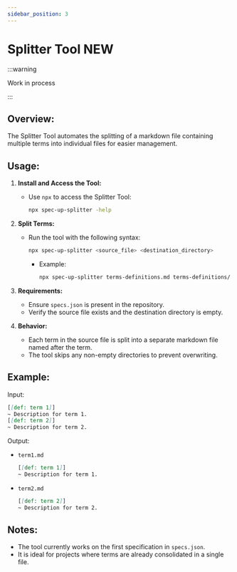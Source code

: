```yaml
---
sidebar_position: 3
---
```


# Splitter Tool NEW

:::warning

Work in process

:::


## Overview:
The Splitter Tool automates the splitting of a markdown file containing multiple terms into individual files for easier management.

## Usage:

1. **Install and Access the Tool:**
   - Use `npx` to access the Splitter Tool:
     ```bash
     npx spec-up-splitter -help
     ```

2. **Split Terms:**
   - Run the tool with the following syntax:
     ```bash
     npx spec-up-splitter <source_file> <destination_directory>
     ```
     - Example:
       ```bash
       npx spec-up-splitter terms-definitions.md terms-definitions/
       ```

3. **Requirements:**
   - Ensure `specs.json` is present in the repository.
   - Verify the source file exists and the destination directory is empty.

4. **Behavior:**
   - Each term in the source file is split into a separate markdown file named after the term.
   - The tool skips any non-empty directories to prevent overwriting.

## Example:
Input:
```markdown
[[def: term 1]]
~ Description for term 1.
[[def: term 2]]
~ Description for term 2.
```

Output:
- `term1.md`
  ```markdown
  [[def: term 1]]
  ~ Description for term 1.
  ```
- `term2.md`
  ```markdown
  [[def: term 2]]
  ~ Description for term 2.
  ```

## Notes:
- The tool currently works on the first specification in `specs.json`.
- It is ideal for projects where terms are already consolidated in a single file.

